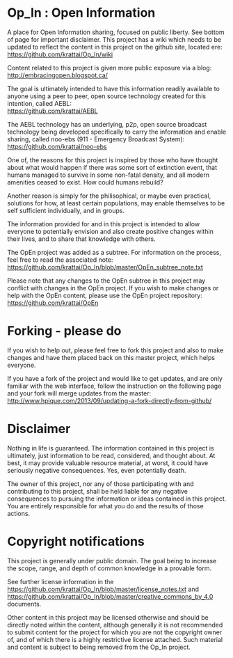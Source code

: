 # Op_In : Open Information
A place for Open Information sharing, focused on public liberty.
See bottom of page for important disclaimer.  This project has a wiki which needs to be updated to reflect the content in this project on the github site, located ere:<br>
https://github.com/krattai/Op_In/wiki

Content related to this project is given more public exposure via a blog:<br>
http://embracingopen.blogspot.ca/

The goal is ultimately intended to have this information readily available to anyone using a peer to peer, open source technology created for this intention, called AEBL:<br>
https://github.com/krattai/AEBL

The AEBL technology has an underlying, p2p, open source broadcast technology being developed specifically to carry the information and enable sharing, called noo-ebs (911 - Emergency Broadcast System):<br>
https://github.com/krattai/noo-ebs

One of, the reasons for this project is inspired by those who have thought about what would happen if there was some sort of extinction event, that humans managed to survive in some non-fatal density, and all modern amenities ceased to exist.  How could humans rebuild?

Another reason is simply for the philisophical, or maybe even practical, solutions for how, at least certain populations, may enable themselves to be self sufficient individually, and in groups.

The information provided for and in this project is intended to allow everyone to potentially envision and also create positive changes within their lives, and to share that knowledge with others.

The OpEn project was added as a subtree.  For information on the process, feel free to read the associated note:
https://github.com/krattai/Op_In/blob/master/OpEn_subtree_note.txt

Please note that any changes to the OpEn subtree in this project may conflict with changes in the OpEn project.  If you wish to make changes or help with the OpEn content, please use the OpEn project repository:
https://github.com/krattai/OpEn

# Forking - please do
If you wish to help out, please feel free to fork this project and also to make changes and have them placed back on this master project, which helps everyone.

If you have a fork of the project and would like to get updates, and are only familiar with the web interface, follow the instruction on the following page and your fork will merge updates from the master:
http://www.hpique.com/2013/09/updating-a-fork-directly-from-github/

# Disclaimer
Nothing in life is guaranteed.  The information contained in this project is ultimately, just information to be read, considered, and thought about.  At best, it may provide valuable resource material, at worst, it could have seriously negative consequences.  Yes, even potentially death.

The owner of this project, nor any of those participating with and contributing to this project, shall be held liable for any negative consequences to pursuing the information or ideas contained in this project.  You are entirely responsible for what you do and the results of those actions.

# Copyright notifications
This project is generally under public domain.  The goal being to increase the scope, range, and depth of common knowledge in a provable form.

See further license information in the https://github.com/krattai/Op_In/blob/master/license_notes.txt and https://github.com/krattai/Op_In/blob/master/creative_commons_by_4.0 documents.

Other content in this project may be licensed otherwise and should be directly noted within the content, although generally it is not recommended to submit content for the project for which you are not the copyright owner of, and of which there is a highly restrictive license attached.  Such material and content is subject to being removed from the Op_In project.
